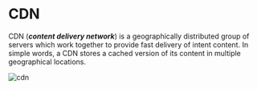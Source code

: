 # CDN

CDN (***content delivery network***) is a geographically distributed group of servers which work together to provide fast delivery of intent content.
In simple words, a CDN stores a cached version of its content in multiple geographical locations.


![cdn](https://www.imperva.com/wp-content/uploads/sites/13/2020/03/diagram-11@3x.png)
